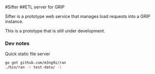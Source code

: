 
#Sifter
##ETL server for GRIP

Sifter is a prototype web service that manages load requests into a GRIP instance.

This is a prototype that is still under development.


### Dev notes

Quick static file server
```bash
go get github.com/m3ng9i/ran
./bin/ran -r test-data/ -l
```
